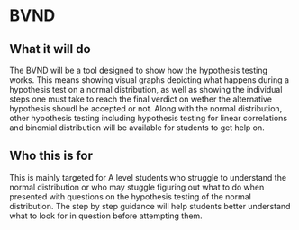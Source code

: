 # BVND
## What it will do
The BVND will be a tool designed to show how the hypothesis testing works. This means showing visual graphs depicting what happens during a hypothesis test on a normal distribution, as well as showing the individual steps one must take to reach the final verdict on wether the alternative hypothesis shoudl be accepted or not. Along with the normal distribution, other hypothesis testing including hypothesis testing for linear correlations and binomial distribution will be available for students to get help on.
## Who this is for
This is mainly targeted for A level students who struggle to understand the normal distribution or who may stuggle figuring out what to do when presented with questions on the hypothesis testing of the normal distribution. The step by step guidance will help students better understand what to look for in question before attempting them.
